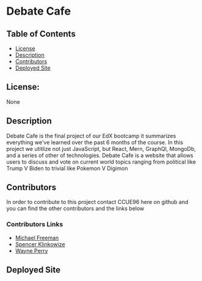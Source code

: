 # Debate Cafe

## Table of Contents

- [License](#license)
- [Description](#description)
- [Contributors](#contributors)
- [Deployed Site](#deployed-site)

## License: 
None

## Description
Debate Cafe is the final project of our EdX bootcamp it summarizes everything we've learned over the past 6 months of the course. In this project we utitlize not just JavaScript, but React, Mern, GraphQl, MongoDb, and a series of other of technologies. Debate Cafe is a website that allows users to discuss and vote on current world topics ranging from political like Trump V Biden to trivial like Pokemon V Digimon

## Contributors
In order to contribute to this project contact CCUE96 here on github and you can find the other contributors and the links below

### Contributors Links
- [Michael Freeman]([https://github.com/mikef13x])
- [Spencer Klinkowize]([https://github.com/SpencerKlink])
- [Wayne Perry]([https://github.com/TheQuestioningCake])

## Deployed Site
